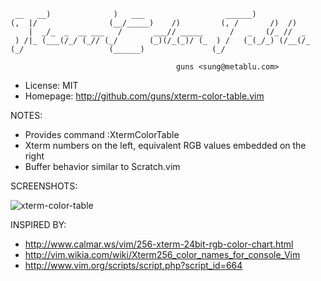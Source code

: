 
     __   __)              )   ___                  ______)
    (,  |/                (__/_____)    /)         (, /       /)  /)
        |  _/_  _  __ ___   /       ___// _____      /   _   (/_ //  _
     ) /|_ (___(/_/ (_// (_/       (_)(/_(_)/ (_  ) /   (_(_/_) (/__(/_
    (_/                   (______)               (_/

                                         guns <sung@metablu.com>

 * License:  MIT
 * Homepage: <http://github.com/guns/xterm-color-table.vim>

NOTES:

 * Provides command :XtermColorTable
 * Xterm numbers on the left, equivalent RGB values embedded on the right
 * Buffer behavior similar to Scratch.vim

SCREENSHOTS:

![xterm-color-table](http://guns.github.com/xterm-color-table.vim/images/xterm-color-table.png)

INSPIRED BY:

 * <http://www.calmar.ws/vim/256-xterm-24bit-rgb-color-chart.html>
 * <http://vim.wikia.com/wiki/Xterm256_color_names_for_console_Vim>
 * <http://www.vim.org/scripts/script.php?script_id=664>
